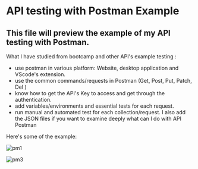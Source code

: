 # API testing with Postman Example
## This file will preview the example of my API testing with Postman.
What I have studied from bootcamp and other API's example testing :
- use postman in various platform: Website, desktop application and VScode's extension.
- use the common commands/requests in Postman (Get, Post, Put, Patch, Del )
- know how to get the API's Key to access and get through the authentication.
- add variables/environments and essential tests for each request.
- run manual and automated test for each collection/request.
I also add the JSON files if you want to examine deeply what can I do with API Postman

Here's some of the example:


![pm1](https://github.com/jijdp/portfolio-details/assets/138129390/74d90489-f9aa-4914-a123-652ee109717a)

![pm3](https://github.com/jijdp/portfolio-details/assets/138129390/d50d40d0-0ccd-4a41-a628-fcd79e45db72)
